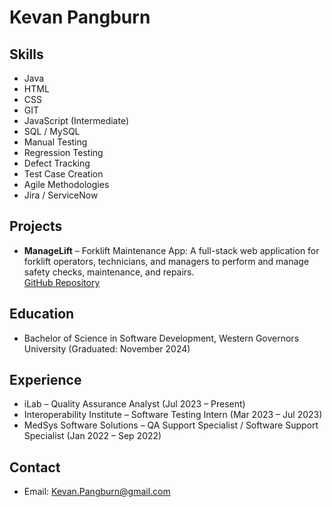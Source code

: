 # Kevan Pangburn

## Skills

* Java
* HTML
* CSS
* GIT
* JavaScript (Intermediate)
* SQL / MySQL
* Manual Testing
* Regression Testing
* Defect Tracking
* Test Case Creation
* Agile Methodologies
* Jira / ServiceNow

## Projects

* **ManageLift** – Forklift Maintenance App: A full-stack web application for forklift operators, technicians, and managers to perform and manage safety checks, maintenance, and repairs.  
  [GitHub Repository](https://github.com/KevanPangburn/ManageLift)

## Education

* Bachelor of Science in Software Development, Western Governors University (Graduated: November 2024)

## Experience

* iLab – Quality Assurance Analyst (Jul 2023 – Present)  
* Interoperability Institute – Software Testing Intern (Mar 2023 – Jul 2023)  
* MedSys Software Solutions – QA Support Specialist / Software Support Specialist (Jan 2022 – Sep 2022)

## Contact

* Email: Kevan.Pangburn@gmail.com
